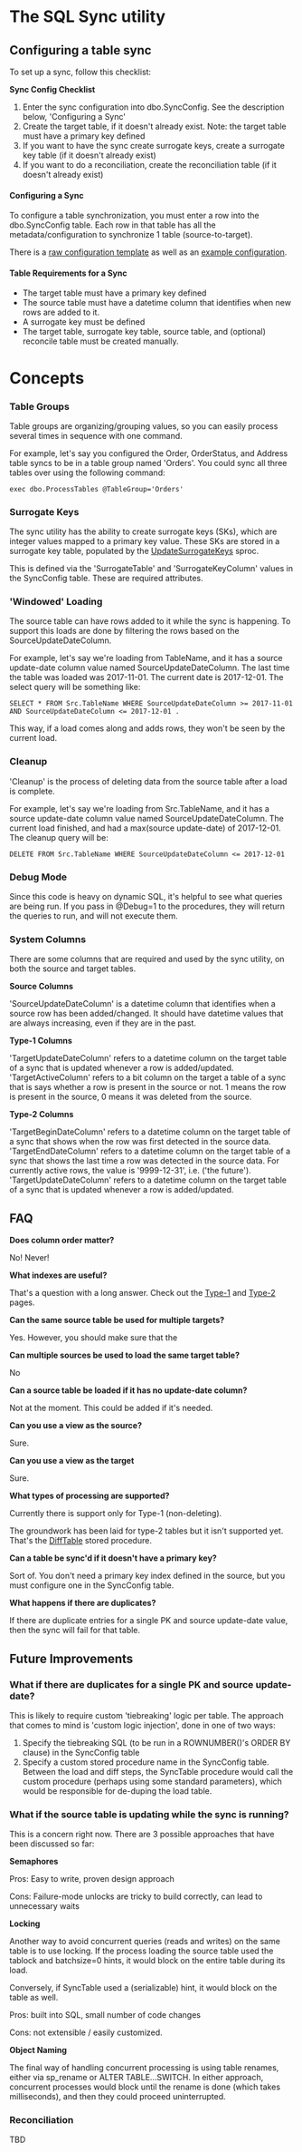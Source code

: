 # The SQL Sync utility

## Configuring a table sync

To set up a sync, follow this checklist:

**Sync Config Checklist**

1. Enter the sync configuration into dbo.SyncConfig. See the description below, 'Configuring a Sync'
2. Create the target table, if it doesn't already exist. Note: the target table must have a primary key defined
3. If you want to have the sync create surrogate keys, create a surrogate key table (if it doesn't already exist)
4. If you want to do a reconciliation, create the reconciliation table (if it doesn't already exist)


#### Configuring a Sync

To configure a table synchronization, you must enter a row into the dbo.SyncConfig table. Each row in that table has all the metadata/configuration to synchronize 1 table (source-to-target).

There is a [raw configuration template](/docs/config-template.sql) as well as an [example configuration](/docs/sample-config-type-1.sql).


#### Table Requirements for a Sync

* The target table must have a primary key defined
* The source table must have a datetime column that identifies when new rows are added to it.
* A surrogate key must be defined
* The target table, surrogate key table, source table, and (optional) reconcile table must be created manually.


# Concepts

### Table Groups

Table groups are organizing/grouping values, so you can easily process several times in sequence with one command. 

For example, let's say you configured the Order, OrderStatus, and Address table syncs to be in a table group named 'Orders'. You could sync all three tables over using the following command:

```
exec dbo.ProcessTables @TableGroup='Orders'
```


### Surrogate Keys

The sync utility has the ability to create surrogate keys (SKs), which are integer values mapped to a primary key value. These SKs are stored in a surrogate key table, populated by the [UpdateSurrogateKeys](/UpdateSurrogateKeys.sql) sproc.

This is defined via the 'SurrogateTable' and 'SurrogateKeyColumn' values in the SyncConfig table. These are required attributes. 


### 'Windowed' Loading

The source table can have rows added to it while the sync is happening. To support this loads are done by filtering the rows based on the SourceUpdateDateColumn.

For example, let's say we're loading from TableName, and it has a source update-date column value named SourceUpdateDateColumn. The last time the table was loaded was 2017-11-01. The current date is 2017-12-01. The select query will be something like:

```
SELECT * FROM Src.TableName WHERE SourceUpdateDateColumn >= 2017-11-01 AND SourceUpdateDateColumn <= 2017-12-01 .
```

This way, if a load comes along and adds rows, they won't be seen by the current load.


### Cleanup

'Cleanup' is the process of deleting data from the source table after a load is complete.

For example, let's say we're loading from Src.TableName, and it has a source update-date column value named SourceUpdateDateColumn. The current load finished, and had a max(source update-date) of 2017-12-01. The cleanup query will be:

```
DELETE FROM Src.TableName WHERE SourceUpdateDateColumn <= 2017-12-01 
```


### Debug Mode

Since this code is heavy on dynamic SQL, it's helpful to see what queries are being run. If you pass in @Debug=1 to the procedures, they will return the queries to run, and will not execute them.


### System Columns

There are some columns that are required and used by the sync utility, on both the source and target tables. 

**Source Columns**

'SourceUpdateDateColumn' is a datetime column that identifies when a source row has been added/changed. It should have datetime values that are always increasing, even if they are in the past.

**Type-1 Columns**

'TargetUpdateDateColumn' refers to a datetime column on the target table of a sync that is updated whenever a row is added/updated. 
'TargetActiveColumn' refers to a bit column on the target a table of a sync that is says whether a row is present in the source or not. 1 means the row is present in the source, 0 means it was deleted from the source.

**Type-2 Columns**

'TargetBeginDateColumn' refers to a datetime column on the target table of a sync that shows when the row was first detected in the source data.
'TargetEndDateColumn' refers to a datetime column on the target table of a sync that shows the last time a row was detected in the source data. For currently active rows, the value is '9999-12-31', i.e. ('the future'). 
'TargetUpdateDateColumn' refers to a datetime column on the target table of a sync that is updated whenever a row is added/updated. 



## FAQ

**Does column order matter?**

No! Never!

**What indexes are useful?**

That's a question with a long answer. Check out the [Type-1](/docs/type-1.md) and [Type-2](/docs/type-2.md) pages.

**Can the same source table be used for multiple targets?**

Yes. However, you should make sure that the 

**Can multiple sources be used to load the same target table?**

No

**Can a source table be loaded if it has no update-date column?**

Not at the moment. This could be added if it's needed.

**Can you use a view as the source?**

Sure.

**Can you use a view as the target**

Sure. 

**What types of processing are supported?**

Currently there is support only for Type-1 (non-deleting). 

The groundwork has been laid for type-2 tables but it isn't supported yet. That's the [DiffTable](/DiffTable.sql) stored procedure. 

**Can a table be sync'd if it doesn't have a primary key?**

Sort of. You don't need a primary key index defined in the source, but you must configure one in the SyncConfig table.

**What happens if there are duplicates?**

If there are duplicate entries for a single PK and source update-date value, then the sync will fail for that table.


## Future Improvements

### What if there are duplicates for a single PK and source update-date?

This is likely to require custom 'tiebreaking' logic per table. The approach that comes to mind is 'custom logic injection', done in one of two ways:

1. Specify the tiebreaking SQL (to be run in a ROWNUMBER()'s ORDER BY clause) in the SyncConfig table
2. Specify a custom stored procedure name in the SyncConfig table. Between the load and diff steps, the SyncTable procedure would call the custom procedure (perhaps using some standard parameters), which would be responsible for de-duping the load table.


### What if the source table is updating while the sync is running?

This is a concern right now. There are 3 possible approaches that have been discussed so far:

**Semaphores**

Pros: Easy to write, proven design approach

Cons: Failure-mode unlocks are tricky to build correctly, can lead to unnecessary waits

**Locking**

Another way to avoid concurrent queries (reads and writes) on the same table is to use locking. If the process loading the source table used the tablock and batchsize=0 hints, it would block on the entire table during its load. 

Conversely, if SyncTable used a (serializable) hint, it would block on the table as well.

Pros: built into SQL, small number of code changes

Cons: not extensible / easily customized. 


**Object Naming**

The final way of handling concurrent processing is using table renames, either via sp_rename or ALTER TABLE...SWITCH. In either approach, concurrent processes would block until the rename is done (which takes milliseconds), and then they could proceed uninterrupted. 


### Reconciliation

TBD
